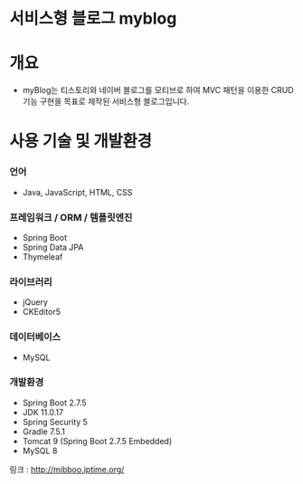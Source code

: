# 서비스형 블로그 myblog
# 개요
- myBlog는 티스토리와 네이버 블로그를 모티브로 하여
MVC 패턴을 이용한 CRUD 기능 구현을 목표로 제작된 
서비스형 블로그입니다.

# 사용 기술 및 개발환경
### 언어
- Java, JavaScript, HTML, CSS
### 프레임워크 / ORM / 템플릿엔진
- Spring Boot
- Spring Data JPA
- Thymeleaf
### 라이브러리
- jQuery
- CKEditor5
### 데이터베이스
- MySQL
### 개발환경
- Spring Boot 2.7.5
- JDK 11.0.17
- Spring Security 5
- Gradle 7.5.1
- Tomcat 9 (Spring Boot 2.7.5 Embedded)
- MySQL 8

링크 : http://mibboo.iptime.org/
